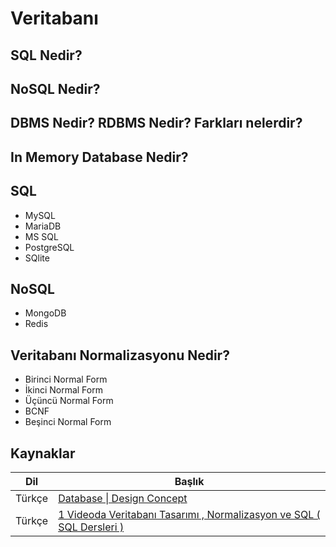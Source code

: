 # Veritabanı
## SQL Nedir?
## NoSQL Nedir?
## DBMS Nedir? RDBMS Nedir? Farkları nelerdir?
## In Memory Database Nedir?
## SQL
  - MySQL
  - MariaDB
  - MS SQL
  - PostgreSQL
  - SQlite
## NoSQL
  - MongoDB
  - Redis
## Veritabanı Normalizasyonu Nedir?
  - Birinci Normal Form
  - İkinci Normal Form
  - Üçüncü Normal Form
  - BCNF
  - Beşinci Normal Form

## Kaynaklar

| Dil    | Başlık                                                                                                               |
|--------|----------------------------------------------------------------------------------------------------------------------|
| Türkçe | [Database &#124; Design  Concept](https://www.youtube.com/playlist?list=PLSg_-k7KzeO8MOMnrQRPef8dD714UnB1l)          |
| Türkçe | [1 Videoda Veritabanı Tasarımı , Normalizasyon ve SQL ( SQL Dersleri )](https://www.youtube.com/watch?v=URskGHtvFlE) |
